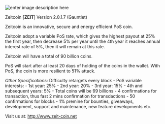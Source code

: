 ![enter image description here](http://new.zeit-coin.net/wp-content/uploads/zeitlogo4.png)

Zeitcoin [**ZEIT**] Version 2.0.1.7 (Gauntlet)

Zeitcoin is an innovative, secure and energy efficient PoS coin.

Zeitcoin adopt a variable PoS rate, which gives the highest payout at 25% the first year, then decrease 5% per year until the 4th year it reaches annual interest rate of 5%, then it will remain at this rate.

Zeitcoin will have a total of 90 billion coins.

PoS will start after at least 20 days of holding of the coins in the wallet. With PoS, the coin is more resilient to 51% attack.

*Other Specifications:* 
Difficulty retargets every block - PoS variable interests: - 1st year: 25% - 2nd year: 20% - 3rd year: 15% - 4th and subsequent years: 5% - Total coins will be 99 billions - 4 confirmations for transaction, thus fast 2 mins confirmation for transdactions - 50 confirmations for blocks - 1% premine for bounties, giveaways, development, support and maintenance, new feature developments etc.

Visit us at: http://www.zeit-coin.net
